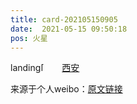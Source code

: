 ```yaml
---
title: card-202105150905
date:  2021-05-15 09:50:18
pos: 火星
---
```

landing<span class="url-icon"><img alt=[挤眼] src="https://h5.sinaimg.cn/m/emoticon/icon/default/d_jiyan-9f343230f4.png" style="width:1em; height:1em;" /></span> <a  href="http://weibo.com/p/1001018008661010000000000" data-hide=""><span class='url-icon'><img style='width: 1rem;height: 1rem' src='https://h5.sinaimg.cn/upload/2015/09/25/3/timeline_card_small_location_default.png'></span><span class="surl-text">西安</span></a> 

来源于个人weibo：[原文链接](https://m.weibo.cn/status/KfxXodZ0t?mblogid=KfxXodZ0t)
